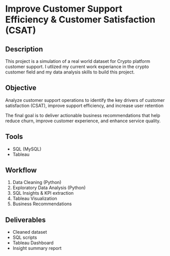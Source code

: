 # Improve Customer Support Efficiency & Customer Satisfaction (CSAT)

## Description
This project is a simulation of a real world dataset for Crypto platform customer support. 
I utlized my current work experiance in the crypto customer field and my data analysis skills to build this project.

## Objective
Analyze customer support operations to identify the key drivers of customer satisfaction (CSAT), improve support efficiency, and increase user retention

The final goal is to deliver actionable business recommendations that help reduce churn, improve customer experience, and enhance service quality.

## Tools
- SQL (MySQL)
- Tableau

## Workflow
1. Data Cleaning (Python)
2. Exploratory Data Analysis (Python)
3. SQL Insights & KPI extraction
4. Tableau Visualization
5. Business Recommendations

## Deliverables
- Cleaned dataset
- SQL scripts
- Tableau Dashboard
- Insight summary report
